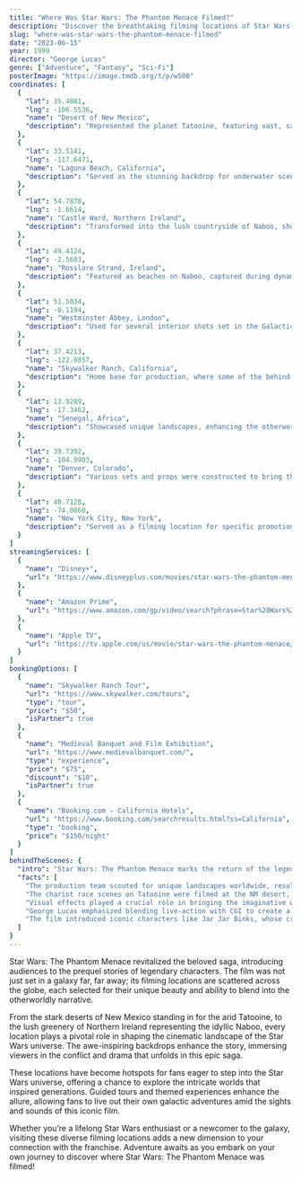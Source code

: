 ```yaml
---
title: "Where Was Star Wars: The Phantom Menace Filmed?"
description: "Discover the breathtaking filming locations of Star Wars: The Phantom Menace, where the galaxy far, far away came to life on Earth."
slug: "where-was-star-wars-the-phantom-menace-filmed"
date: "2023-06-15"
year: 1999
director: "George Lucas"
genre: ["Adventure", "Fantasy", "Sci-Fi"]
posterImage: "https://image.tmdb.org/t/p/w500"
coordinates: [
  { 
    "lat": 35.4081, 
    "lng": -106.5536, 
    "name": "Desert of New Mexico",
    "description": "Represented the planet Tatooine, featuring vast, sandy landscapes reminiscent of the desert world."
  },
  { 
    "lat": 33.5141, 
    "lng": -117.6471, 
    "name": "Laguna Beach, California",
    "description": "Served as the stunning backdrop for underwater scenes with the Gungan city."
  },
  { 
    "lat": 54.7878, 
    "lng": -1.6614, 
    "name": "Castle Ward, Northern Ireland",
    "description": "Transformed into the lush countryside of Naboo, showcasing verdant hills and breathtaking views."
  },
  { 
    "lat": 49.4124, 
    "lng": -2.5603, 
    "name": "Rosslare Strand, Ireland",
    "description": "Featured as beaches on Naboo, captured during dynamic chase scenes."
  },
  { 
    "lat": 51.5034, 
    "lng": -0.1194, 
    "name": "Westminster Abbey, London",
    "description": "Used for several interior shots set in the Galactic Senate, providing a grand and historic atmosphere."
  },
  { 
    "lat": 37.4213, 
    "lng": -122.0857, 
    "name": "Skywalker Ranch, California",
    "description": "Home base for production, where some of the behind-the-scenes magic happened."
  },
  { 
    "lat": 13.9289, 
    "lng": -17.3462, 
    "name": "Senegal, Africa",
    "description": "Showcased unique landscapes, enhancing the otherworldly feel of various alien planets."
  },
  { 
    "lat": 39.7392, 
    "lng": -104.9903, 
    "name": "Denver, Colorado",
    "description": "Various sets and props were constructed to bring the galaxy's dynamic markets to life."
  },
  { 
    "lat": 40.7128, 
    "lng": -74.0060, 
    "name": "New York City, New York",
    "description": "Served as a filming location for specific promotional content and fan events."
  }
]
streamingServices: [
  {
    "name": "Disney+",
    "url": "https://www.disneyplus.com/movies/star-wars-the-phantom-menace/7D4Ru27eDn1z"
  },
  {
    "name": "Amazon Prime",
    "url": "https://www.amazon.com/gp/video/search?phrase=Star%20Wars%20The%20Phantom%20Menace"
  },
  {
    "name": "Apple TV",
    "url": "https://tv.apple.com/us/movie/star-wars-the-phantom-menace/umc.cmc.4lv5x8gm95tnbtdixv8d33hr5"
  }
]
bookingOptions: [
  {
    "name": "Skywalker Ranch Tour",
    "url": "https://www.skywalker.com/tours",
    "type": "tour",
    "price": "$50",
    "isPartner": true
  },
  {
    "name": "Medieval Banquet and Film Exhibition",
    "url": "https://www.medievalbanquet.com/",
    "type": "experience",
    "price": "$75",
    "discount": "$10",
    "isPartner": true
  },
  {
    "name": "Booking.com - California Hotels",
    "url": "https://www.booking.com/searchresults.html?ss=California",
    "type": "booking",
    "price": "$150/night"
  }
]
behindTheScenes: {
  "intro": "Star Wars: The Phantom Menace marks the return of the legendary space opera saga, introducing new characters and worlds to the audience. Filmed across various stunning locations, the film transports viewers through a galaxy rich with adventure, intrigue, and the timeless battle between good and evil.",
  "facts": [
    "The production team scouted for unique landscapes worldwide, resulting in diverse and visually compelling filming sites.",
    "The chariot race scenes on Tatooine were filmed at the NM desert, utilizing practical effects and intricate set designs.",
    "Visual effects played a crucial role in bringing the imaginative worlds of Star Wars to life, combining cutting-edge technology with traditional filmmaking.",
    "George Lucas emphasized blending live-action with CGI to create a seamless experience for viewers in this groundbreaking prequel.",
    "The film introduced iconic characters like Jar Jar Binks, whose creation involved extensive motion capture technology."
  ]
}
---
```


<StarWarsPhantomMenaceGuide />

Star Wars: The Phantom Menace revitalized the beloved saga, introducing audiences to the prequel stories of legendary characters. The film was not just set in a galaxy far, far away; its filming locations are scattered across the globe, each selected for their unique beauty and ability to blend into the otherworldly narrative.

From the stark deserts of New Mexico standing in for the arid Tatooine, to the lush greenery of Northern Ireland representing the idyllic Naboo, every location plays a pivotal role in shaping the cinematic landscape of the Star Wars universe. The awe-inspiring backdrops enhance the story, immersing viewers in the conflict and drama that unfolds in this epic saga.

These locations have become hotspots for fans eager to step into the Star Wars universe, offering a chance to explore the intricate worlds that inspired generations. Guided tours and themed experiences enhance the allure, allowing fans to live out their own galactic adventures amid the sights and sounds of this iconic film.

Whether you’re a lifelong Star Wars enthusiast or a newcomer to the galaxy, visiting these diverse filming locations adds a new dimension to your connection with the franchise. Adventure awaits as you embark on your own journey to discover where Star Wars: The Phantom Menace was filmed!